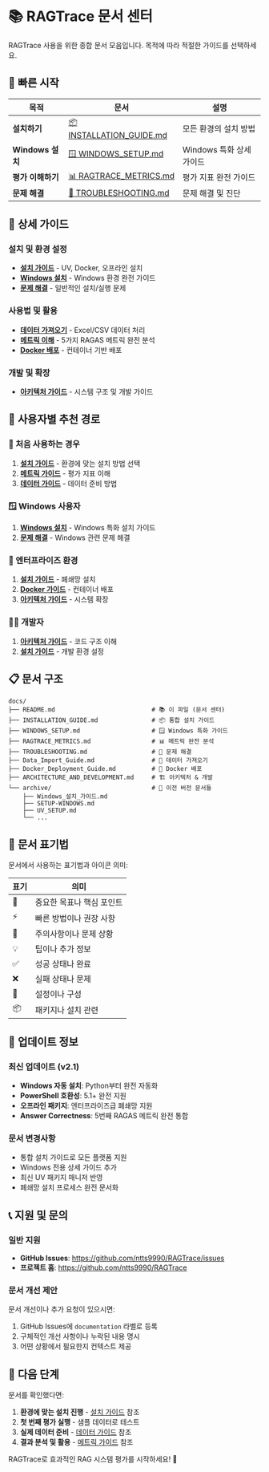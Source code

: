 # 📚 RAGTrace 문서 센터

RAGTrace 사용을 위한 종합 문서 모음입니다. 목적에 따라 적절한 가이드를 선택하세요.

## 🚀 빠른 시작

| 목적 | 문서 | 설명 |
|------|------|------|
| **설치하기** | [📦 INSTALLATION_GUIDE.md](INSTALLATION_GUIDE.md) | 모든 환경의 설치 방법 |
| **Windows 설치** | [🪟 WINDOWS_SETUP.md](WINDOWS_SETUP.md) | Windows 특화 상세 가이드 |
| **평가 이해하기** | [📊 RAGTRACE_METRICS.md](RAGTRACE_METRICS.md) | 평가 지표 완전 가이드 |
| **문제 해결** | [🚨 TROUBLESHOOTING.md](TROUBLESHOOTING.md) | 문제 해결 및 진단 |

## 📖 상세 가이드

### 설치 및 환경 설정
- **[설치 가이드](INSTALLATION_GUIDE.md)** - UV, Docker, 오프라인 설치
- **[Windows 설치](WINDOWS_SETUP.md)** - Windows 환경 완전 가이드
- **[문제 해결](TROUBLESHOOTING.md)** - 일반적인 설치/실행 문제

### 사용법 및 활용
- **[데이터 가져오기](Data_Import_Guide.md)** - Excel/CSV 데이터 처리
- **[메트릭 이해](RAGTRACE_METRICS.md)** - 5가지 RAGAS 메트릭 완전 분석
- **[Docker 배포](Docker_Deployment_Guide.md)** - 컨테이너 기반 배포

### 개발 및 확장
- **[아키텍처 가이드](ARCHITECTURE_AND_DEVELOPMENT.md)** - 시스템 구조 및 개발 가이드

## 🎯 사용자별 추천 경로

### 🔰 처음 사용하는 경우
1. **[설치 가이드](INSTALLATION_GUIDE.md)** - 환경에 맞는 설치 방법 선택
2. **[메트릭 가이드](RAGTRACE_METRICS.md)** - 평가 지표 이해
3. **[데이터 가이드](Data_Import_Guide.md)** - 데이터 준비 방법

### 🪟 Windows 사용자
1. **[Windows 설치](WINDOWS_SETUP.md)** - Windows 특화 설치 가이드
2. **[문제 해결](TROUBLESHOOTING.md)** - Windows 관련 문제 해결

### 🏢 엔터프라이즈 환경
1. **[설치 가이드](INSTALLATION_GUIDE.md#-오프라인-설치-엔터프라이즈)** - 폐쇄망 설치
2. **[Docker 가이드](Docker_Deployment_Guide.md)** - 컨테이너 배포
3. **[아키텍처 가이드](ARCHITECTURE_AND_DEVELOPMENT.md)** - 시스템 확장

### 👨‍💻 개발자
1. **[아키텍처 가이드](ARCHITECTURE_AND_DEVELOPMENT.md)** - 코드 구조 이해
2. **[설치 가이드](INSTALLATION_GUIDE.md#⚡-uv-설치-권장)** - 개발 환경 설정

## 📋 문서 구조

```
docs/
├── README.md                           # 📚 이 파일 (문서 센터)
├── INSTALLATION_GUIDE.md               # 📦 통합 설치 가이드
├── WINDOWS_SETUP.md                    # 🪟 Windows 특화 가이드
├── RAGTRACE_METRICS.md                 # 📊 메트릭 완전 분석
├── TROUBLESHOOTING.md                  # 🚨 문제 해결
├── Data_Import_Guide.md                # 📄 데이터 가져오기
├── Docker_Deployment_Guide.md          # 🐳 Docker 배포
├── ARCHITECTURE_AND_DEVELOPMENT.md     # 🏗️ 아키텍처 & 개발
└── archive/                            # 📁 이전 버전 문서들
    ├── Windows_설치_가이드.md           
    ├── SETUP-WINDOWS.md
    ├── UV_SETUP.md
    └── ...
```

## 🎨 문서 표기법

문서에서 사용하는 표기법과 아이콘 의미:

| 표기 | 의미 |
|------|------|
| 🎯 | 중요한 목표나 핵심 포인트 |
| ⚡ | 빠른 방법이나 권장 사항 |
| 🚨 | 주의사항이나 문제 상황 |
| 💡 | 팁이나 추가 정보 |
| ✅ | 성공 상태나 완료 |
| ❌ | 실패 상태나 문제 |
| 🔧 | 설정이나 구성 |
| 📦 | 패키지나 설치 관련 |

## 🔄 업데이트 정보

### 최신 업데이트 (v2.1)
- **Windows 자동 설치**: Python부터 완전 자동화
- **PowerShell 호환성**: 5.1+ 완전 지원
- **오프라인 패키지**: 엔터프라이즈급 폐쇄망 지원
- **Answer Correctness**: 5번째 RAGAS 메트릭 완전 통합

### 문서 변경사항
- 통합 설치 가이드로 모든 플랫폼 지원
- Windows 전용 상세 가이드 추가
- 최신 UV 패키지 매니저 반영
- 폐쇄망 설치 프로세스 완전 문서화

## 📞 지원 및 문의

### 일반 지원
- **GitHub Issues**: https://github.com/ntts9990/RAGTrace/issues
- **프로젝트 홈**: https://github.com/ntts9990/RAGTrace

### 문서 개선 제안
문서 개선이나 추가 요청이 있으시면:
1. GitHub Issues에 `documentation` 라벨로 등록
2. 구체적인 개선 사항이나 누락된 내용 명시
3. 어떤 상황에서 필요한지 컨텍스트 제공

## 🎯 다음 단계

문서를 확인했다면:

1. **환경에 맞는 설치 진행** - [설치 가이드](INSTALLATION_GUIDE.md) 참조
2. **첫 번째 평가 실행** - 샘플 데이터로 테스트
3. **실제 데이터 준비** - [데이터 가이드](Data_Import_Guide.md) 참조
4. **결과 분석 및 활용** - [메트릭 가이드](RAGTRACE_METRICS.md) 참조

RAGTrace로 효과적인 RAG 시스템 평가를 시작하세요! 🚀